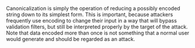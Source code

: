 Canonicalization is simply the operation of reducing a possibly encoded string down to its simplest form. 
		This is important, because attackers frequently use encoding to change their input in a way that will bypass validation filters, 
		but still be interpreted properly by the target of the attack. 
		Note that data encoded more than once is not something that a normal user would generate and should be regarded as an attack.